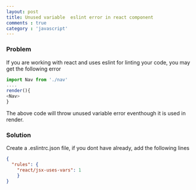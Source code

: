 ```yaml
---
layout: post
title: Unused variable  eslint error in react component
comments : true
category : 'javascript'
---
```


### Problem

If you are working with react and uses eslint for linting your code, you may get the following error

```js
import Nav from './nav'
....
render(){
<Nav>
}
```

The above code will throw unused variable error eventhough it is used in render.



### Solution

Create a .eslintrc.json file, if you dont have already, add the following lines



```json
{
  "rules": {
    "react/jsx-uses-vars": 1
	}
}
```
